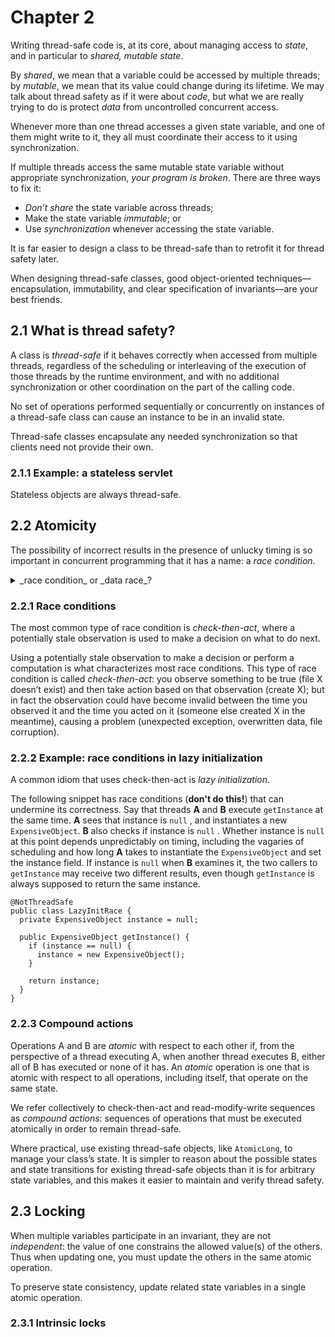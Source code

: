 # Chapter 2

Writing thread-safe code is, at its core, about managing access to _state_, and in particular to _shared, mutable state_.

By _shared_, we mean that a variable could be accessed by multiple threads; by _mutable_, we mean that its value could change during its lifetime. We may talk about thread safety as if it were about _code_, but what we are really trying to do is protect _data_ from uncontrolled concurrent access.

Whenever more than one thread accesses a given state variable, and one of them might write to it, they all must coordinate their access to it using synchronization.

If multiple threads access the same mutable state variable without appropriate synchronization, _your program is broken_. There are three ways to fix it:

* _Don’t share_ the state variable across threads;
* Make the state variable _immutable_; or
* Use _synchronization_ whenever accessing the state variable.

It is far easier to design a class to be thread-safe than to retrofit it for thread safety later.

When designing thread-safe classes, good object-oriented techniques—encapsulation, immutability, and clear specification of invariants—are your best friends.

## 2.1 What is thread safety?

A class is _thread-safe_ if it behaves correctly when accessed from multiple threads, regardless of the scheduling or interleaving of the execution of those threads by the runtime environment, and with no additional synchronization or other coordination on the part of the calling code.

No set of operations performed sequentially or concurrently on instances of a thread-safe class can cause an instance to be in an invalid state.

Thread-safe classes encapsulate any needed synchronization so that clients need not provide their own.

### 2.1.1 Example: a stateless servlet

Stateless objects are always thread-safe.

## 2.2 Atomicity

The possibility of incorrect results in the presence of unlucky timing is so important in concurrent programming that it has a name: a _race condition_.

<details><summary>_race condition_ or _data race_? </summary>The term _race condition_ is often confused with the related term _data race_, which arises when synchronization is not used to coordinate all access to a shared nonfinal field. You risk a data race whenever a thread writes a variable that might next be read by another thread or reads a variable that might have last been written by another thread if both threads do not use synchronization; code with data races has no useful defined semantics under the Java Memory Model. Not all race conditions are data races, and not all data races are race conditions, but they both can cause concurrent programs to fail in unpredictable ways.</details>

### 2.2.1 Race conditions

The most common type of race condition is _check-then-act_, where a potentially stale observation is used to make a decision on what to do next.

Using a potentially stale observation to make a decision or perform a computation is what characterizes most race conditions. This type of race condition is called _check-then-act_: you observe something to be true (file X doesn’t exist) and then take action based on that observation (create X); but in fact the observation could have become invalid between the time you observed it and the time you acted on it (someone else created X in the meantime), causing a problem (unexpected exception, overwritten data, file corruption).

### 2.2.2 Example: race conditions in lazy initialization

A common idiom that uses check-then-act is _lazy initialization_.

The following snippet has race conditions (**don't do this!**) that can undermine its correctness. Say that threads **A** and **B** execute `getInstance` at the same time. **A** sees that instance is `null` , and instantiates a new `ExpensiveObject`. **B** also checks if instance is `null` . Whether instance is `null` at this point depends unpredictably on timing, including the vagaries of scheduling and how long **A** takes to instantiate the `ExpensiveObject` and set the instance field. If instance is `null` when **B** examines it, the two callers to `getInstance` may receive two different results, even though `getInstance` is always supposed to return the same instance.

```
@NotThreadSafe
public class LazyInitRace {
  private ExpensiveObject instance = null;
  
  public ExpensiveObject getInstance() {
    if (instance == null) {
      instance = new ExpensiveObject();
    }
    
    return instance;
  }
}
```
### 2.2.3 Compound actions

Operations A and B are _atomic_ with respect to each other if, from the perspective of a thread executing A, when another thread executes B, either all of B has executed or none of it has. An _atomic_ operation is one that is atomic with respect to all operations, including itself, that operate on the same state.

We refer collectively to check-then-act and read-modify-write sequences as _compound actions_: sequences of operations that must be executed atomically in order to remain thread-safe.

Where practical, use existing thread-safe objects, like `AtomicLong`, to manage your class’s state. It is simpler to reason about the possible states and state transitions for existing thread-safe objects than it is for arbitrary state variables, and this makes it easier to maintain and verify thread safety.

## 2.3 Locking

When multiple variables participate in an invariant, they are not _independent_: the value of one constrains the allowed value(s) of the others. Thus when updating one, you must update the others in the same atomic operation.

To preserve state consistency, update related state variables in a single atomic operation.

### 2.3.1 Intrinsic locks
